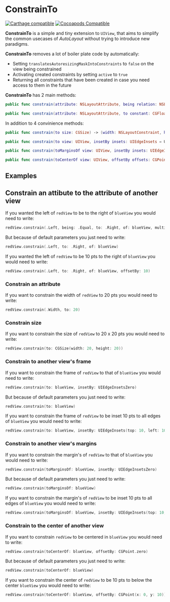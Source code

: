 # ConstrainTo

[![Carthage compatible](https://img.shields.io/badge/Carthage-compatible-4BC51D.svg?style=flat)](https://github.com/Carthage/Carthage)
[![Cocoapods Compatible](https://cocoapod-badges.herokuapp.com/v/ConstrainTo/badge.png)](https://cocoapods.org)

**ConstrainTo** is a simple and tiny extension to `UIView`, that aims to simplify the common usecases of _AutoLayout_ without trying to introduce new paradigms.

**ConstrainTo** removes a lot of boiler plate code by automatically:

- Setting `translatesAutoresizingMaskIntoConstraints` to `false` on the view being constrained
- Activating created constraints by setting `active` to `true`
- Returning all constraints that have been created in case you need access to them in the future

**ConstrainTo** has 2 main methods:

```swift
public func constrain(attribute: NSLayoutAttribute, being relation: NSLayoutRelation = .Equal, to viewAttribute: NSLayoutAttribute, of view: UIView, multipliedBy multiplier: CGFloat = 1.0, offsetBy offset: CGFloat = 0.0) -> NSLayoutConstraint

public func constrain(attribute: NSLayoutAttribute, to constant: CGFloat) -> NSLayoutConstraint
```

In addition to 4 convinience methods:

```swift
public func constrain(to size: CGSize) -> (width: NSLayoutConstraint, height: NSLayoutConstraint)

public func constrain(to view: UIView, insetBy insets: UIEdgeInsets = UIEdgeInsetsZero) -> (top: NSLayoutConstraint, left: NSLayoutConstraint, bottom: NSLayoutConstraint, right: NSLayoutConstraint)

public func constrain(toMarginsOf view: UIView, insetBy insets: UIEdgeInsets = UIEdgeInsetsZero) -> (topMargin: NSLayoutConstraint, leadingMargin: NSLayoutConstraint, bottomMargin: NSLayoutConstraint, trailingMargin: NSLayoutConstraint)

public func constrain(toCenterOf view: UIView, offsetBy offsets: CGPoint = CGPoint.zero) -> (horizontal: NSLayoutConstraint, vertical: NSLayoutConstraint)

```

## Examples

## Constrain an attibute to the attribute of another view

If you wanted the left of `redView` to be to the right of `blueView` you would need to write:

```swift
redView.constrain(.Left, being: .Equal, to: .Right, of: blueView, multipliedBy: 1, offsetBy: 0)
```

But because of default parameters you just need to write:

```swift
redView.constrain(.Left, to: .Right, of: blueView)
```

If you wanted the left of `redView` to be 10 pts to the right of `blueView` you would need to write:

```swift
redView.constrain(.Left, to: .Right, of: blueView, offsetBy: 10)
```
### Constrain an attribute

If you want to constrain the width of `redView` to 20 pts you would need to write:

```swift
redView.constrain(.Width, to: 20)
```

### Constrain size

If you want to constrain the size of `redView` to 20 x 20 pts you would need to write:

```swift
redView.constrain(to: CGSize(width: 20, height: 20))
```

### Constrain to another view's frame

If you want to constrain the frame of `redView` to that of `blueView` you would need to write:

```swift
redView.constrain(to: blueView, insetBy: UIEdgeInsetsZero)
```
But because of default parameters you just need to write:

```swift
redView.constrain(to: blueView)
```

If you want to constrain the frame of `redView` to be inset 10 pts to all edges of `blueView` you would need to write:

```swift
redView.constrain(to: blueView, insetBy: UIEdgeInsets(top: 10, left: 10, bottom: 10, right: 10))
```

### Constrain to another view's margins

If you want to constrain the margin's of `redView` to that of `blueView` you would need to write:

```swift
redView.constrain(toMarginsOf: blueView, insetBy: UIEdgeInsetsZero)
```
But because of default parameters you just need to write:

```swift
redView.constrain(toMarginsOf: blueView)
```

If you want to constrain the margin's of `redView` to be inset 10 pts to all edges of `blueView` you would need to write:

```swift
redView.constrain(toMarginsOf: blueView, insetBy: UIEdgeInsets(top: 10, left: 10, bottom: 10, right: 10))
```
### Constrain to the center of another view

If you want to constrain `redView` to be centered in `blueView` you would need to write:

```swift
redView.constrain(toCenterOf: blueView, offsetBy: CGPoint.zero)
```

But because of default parameters you just need to write:

```swift
redView.constrain(toCenterOf: blueView)
```


If you want to constrain the center of `redView` to be 10 pts to below the center `blueView` you would need to write:

```swift
redView.constrain(toCenterOf: blueView, offsetBy: CGPoint(x: 0, y: 10))
```
